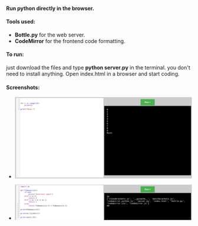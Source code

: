 #### Run python directly in the browser.
#### Tools used:
- **Bottle.py** for the web server.
- **CodeMirror** for the frontend code formatting.

#### To run:
just download the files and type **python server.py** in the terminal. you don't need to install anything. Open index.html in a browser and start coding.

#### Screenshots:
- ![Screenshot](https://github.com/smilerightnow/run-python-in-browser/raw/main/Screenshots/1.png "Screenshot")

- ![Screenshot](https://github.com/smilerightnow/run-python-in-browser/raw/main/Screenshots/2.png "Screenshot")
